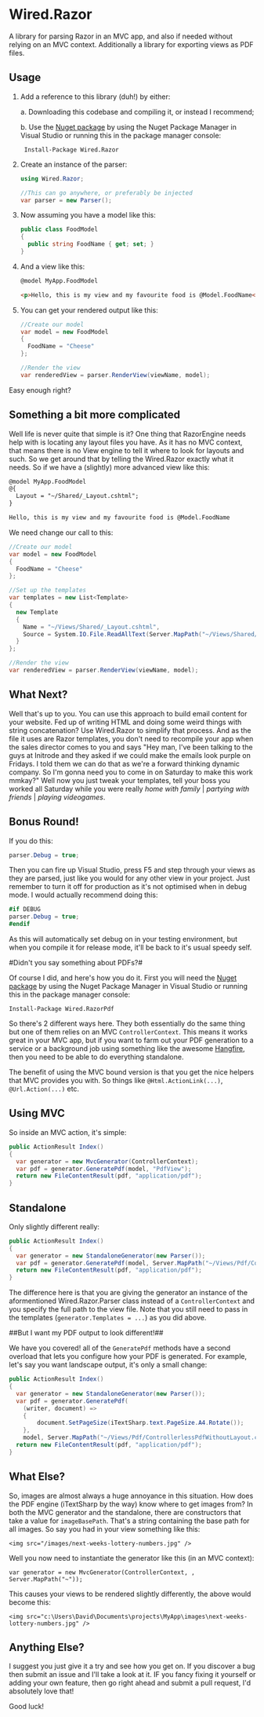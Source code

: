 # Wired.Razor #
A library for parsing Razor in an MVC app, and also if needed without relying on an MVC context. Additionally a library for exporting views as PDF files.

## Usage ##

1. Add a reference to this library (duh!) by either:

    a. Downloading this codebase and compiling it, or instead I recommend;

    b. Use the [Nuget package](https://www.nuget.org/packages/Wired.Razor) by using the Nuget Package Manager in Visual Studio or running this in the package manager console:

        Install-Package Wired.Razor

2. Create an instance of the parser:

	```c#
    using Wired.Razor;
	
    //This can go anywhere, or preferably be injected
    var parser = new Parser();
	```

3. Now assuming you have a model like this:

	```c#
    public class FoodModel
    {
      public string FoodName { get; set; }
    }
	```

4. And a view like this:

	```html
    @model MyApp.FoodModel
    
    <p>Hello, this is my view and my favourite food is @Model.FoodName</p>
	```

5. You can get your rendered output like this:

	```c#
    //Create our model
    var model = new FoodModel
    {
      FoodName = "Cheese"
    };
    
    //Render the view
    var renderedView = parser.RenderView(viewName, model);
	```

Easy enough right?

## Something a bit more complicated ##

Well life is never quite that simple is it? One thing that RazorEngine needs help with is locating any layout files you have. As it has no MVC context, that means there is no View engine to tell it where to look for layouts and such. So we get around that by telling the Wired.Razor exactly what it needs. So if we have a (slightly) more advanced view like this:

```html
@model MyApp.FoodModel
@{
  Layout = "~/Shared/_Layout.cshtml";
}

Hello, this is my view and my favourite food is @Model.FoodName
```

We need change our call to this:

```c#
//Create our model
var model = new FoodModel
{
  FoodName = "Cheese"
};

//Set up the templates
var templates = new List<Template>
{
  new Template
  {
    Name = "~/Views/Shared/_Layout.cshtml",
    Source = System.IO.File.ReadAllText(Server.MapPath("~/Views/Shared/_Layout.cshtml"))
  }
};

//Render the view
var renderedView = parser.RenderView(viewName, model);
```
	
## What Next? ##

Well that's up to you. You can use this approach to build email content for your website. Fed up of writing HTML and doing some weird things with string concatenation? Use Wired.Razor to simplify that process. And as the file it uses are Razor templates, you don't need to recompile your app when the sales director comes to you and says "Hey man, I've been talking to the guys at Initrode and they asked if we could make the emails look purple on Fridays. I told them we can do that as we're a forward thinking dynamic company. So I'm gonna need you to come in on Saturday to make this work mmkay?" Well now you just tweak your templates, tell your boss you worked all Saturday while you were really *home with family* | *partying with friends* | *playing videogames*.

## Bonus Round! ##

If you do this:

```c#
parser.Debug = true;
```

Then you can fire up Visual Studio, press F5 and step through your views as they are parsed, just like you would for any other view in your project. Just remember to turn it off for production as it's not optimised when in debug mode. I would actually recommend doing this:

```c#
#if DEBUG
parser.Debug = true;
#endif
```

As this will automatically set debug on in your testing environment, but when you compile it for release mode, it'll be back to it's usual speedy self.

#Didn't you say something about PDFs?#

Of course I did, and here's how you do it. First you will need the [Nuget package](https://www.nuget.org/packages/Wired.RazorPdf) by using the Nuget Package Manager in Visual Studio or running this in the package manager console:

    Install-Package Wired.RazorPdf

So there's 2 different ways here. They both essentially do the same thing but one of them relies on an MVC `ControllerContext`. This means it works great in your MVC app, but if you want to farm out your PDF generation to a service or a background job using something like the awesome [Hangfire](http://hangfire.io/), then you need to be able to do everything standalone.

The benefit of using the MVC bound version is that you get the nice helpers that MVC provides you with. So things like `@Html.ActionLink(...)`, `@Url.Action(...)` etc.

## Using MVC ##

So inside an MVC action, it's simple:

```c#
public ActionResult Index()
{
  var generator = new MvcGenerator(ControllerContext);
  var pdf = generator.GeneratePdf(model, "PdfView");
  return new FileContentResult(pdf, "application/pdf");
}
```

## Standalone ##

Only slightly different really: 

```c#
public ActionResult Index()
{
  var generator = new StandaloneGenerator(new Parser());
  var pdf = generator.GeneratePdf(model, Server.MapPath("~/Views/Pdf/ControllerlessPdfWithoutLayout.cshtml"));
  return new FileContentResult(pdf, "application/pdf");
}
```

The difference here is that you are giving the generator an instance of the aformentioned Wired.Razor.Parser class instead of a `ControllerContext` and you specify the full path to the view file. Note that you still need to pass in the templates (`generator.Templates = ...`) as you did above.

##But I want my PDF output to look different!##

We have you covered! all of the `GeneratePdf` methods have a second overload that lets you configure how your PDF is generated. For example, let's say you want landscape output, it's only a small change:

```c#
public ActionResult Index()
{
  var generator = new StandaloneGenerator(new Parser());
  var pdf = generator.GeneratePdf(
    (writer, document) =>
    {
        document.SetPageSize(iTextSharp.text.PageSize.A4.Rotate());
    }, 	
	model, Server.MapPath("~/Views/Pdf/ControllerlessPdfWithoutLayout.cshtml"));
  return new FileContentResult(pdf, "application/pdf");
}
```

## What Else? ##

So, images are almost always a huge annoyance in this situation. How does the PDF engine (iTextSharp by the way) know where to get images from? In both the MVC generator and the standalone, there are constructors that take a value for `imageBasePath`. That's a string containing the base path for all images. So say you had in your view something like this:

    <img src="/images/next-weeks-lottery-numbers.jpg" />
    
Well you now need to instantiate the generator like this (in an MVC context):

    var generator = new MvcGenerator(ControllerContext, , Server.MapPath("~"));

This causes your views to be rendered slightly differently, the above would become this:

    <img src="c:\Users\David\Documents\projects\MyApp\images\next-weeks-lottery-numbers.jpg" />
    
## Anything Else? ##

I suggest you just give it a try and see how you get on. If you discover a bug then submit an issue and I'll take a look at it. IF you fancy fixing it yourself or adding your own feature, then go right ahead and submit a pull request, I'd absolutely love that!

Good luck!
